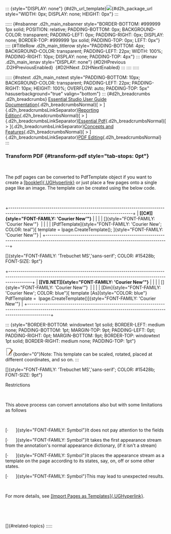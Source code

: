 ::: {style="DISPLAY: none"}
[](ms-xhelp:///?Id=d2h_url_template){#d2h_url_template}![](!package_url!){#d2h_package_url style="WIDTH: 0px; DISPLAY: none; HEIGHT: 0px"}
:::

::::: {#nsbanner .d2h_main_nsbanner style="BORDER-BOTTOM: #999999 1px solid; POSITION: relative; PADDING-BOTTOM: 0px; BACKGROUND-COLOR: transparent; PADDING-LEFT: 0px; PADDING-RIGHT: 0px; DISPLAY: none; BORDER-TOP: #999999 1px solid; PADDING-TOP: 0px; LEFT: 0px"}
:::: {#TitleRow .d2h_main_titlerow style="PADDING-BOTTOM: 4px; BACKGROUND-COLOR: transparent; PADDING-LEFT: 22px; WIDTH: 100%; PADDING-RIGHT: 10px; DISPLAY: none; PADDING-TOP: 4px"}
::: {#ienav .d2h_main_ienav style="DISPLAY: none"}
[](ms-xhelp:///?Id=923a5db9-fc7d-487b-8ee2-c6a0b4ad7a85){#D2HPrevious .D2HPreviousEnabled}  [](ms-xhelp:///?Id=7232e364-bdb3-452c-8521-300561972c67){#D2HNext .D2HNextEnabled}
:::
::::
:::::

::::: {#nstext .d2h_main_nstext style="PADDING-BOTTOM: 10px; BACKGROUND-COLOR: transparent; PADDING-LEFT: 22px; PADDING-RIGHT: 10px; HEIGHT: 100%; OVERFLOW: auto; PADDING-TOP: 5px" hasuserbackground="true" valign="bottom"}
::: {#d2h_breadcrumbs .d2h_breadcrumbs}
[Essential Studio User Guide Documentation](ms-xhelp:///?Id=12457748-09e3-4d74-a240-8e049cedf030){.d2h_breadcrumbsNormal}[ \> ]{.d2h_breadcrumbsLinkSeparator}[Reporting Edition](ms-xhelp:///?Id=027aa5b6-6676-4f93-ad23-c20e8c45792e){.d2h_breadcrumbsNormal}[ \> ]{.d2h_breadcrumbsLinkSeparator}[Essential Pdf](ms-xhelp:///?Id=22756092-3da5-4797-9514-dab0617c6902){.d2h_breadcrumbsNormal}[ \> ]{.d2h_breadcrumbsLinkSeparator}[Concepts and Features](ms-xhelp:///?Id=b2064337-afd6-4241-aa41-868a5489a8dd){.d2h_breadcrumbsNormal}[ \> ]{.d2h_breadcrumbsLinkSeparator}[PDF Editing](ms-xhelp:///?Id=acdc025e-645c-4f53-ab6c-d726bbf3e589){.d2h_breadcrumbsNormal}
:::

### Transform PDF {#transform-pdf style="tab-stops: 0pt"}

 

The pdf pages can be converted to PdfTemplate object if you want to create a [[booklet]{.UGHyperlink}](ms-xhelp:///?Id=cd191476-0359-45fb-810b-2e2d435b3d3b) or just place a few pages onto a single page like an image. The template can be created using the below code.

 

+------------------------------------------------------------------------------------------------------------------------------------------+
| **[\[C#\]]{style="FONT-FAMILY: 'Courier New'"}**                                                                                         |
|                                                                                                                                          |
| []{style="FONT-FAMILY: 'Courier New'"}                                                                                                   |
|                                                                                                                                          |
| [PdfTemplate]{style="FONT-FAMILY: 'Courier New'; COLOR: teal"}[ template = lpage.CreateTemplate(); ]{style="FONT-FAMILY: 'Courier New'"} |
+------------------------------------------------------------------------------------------------------------------------------------------+

[]{style="FONT-FAMILY: 'Trebuchet MS','sans-serif'; COLOR: #15428b; FONT-SIZE: 9pt"} 

+-----------------------------------------------------------------------------------------------------------------------------------------------------------------------+
| **[\[VB.NET\]]{style="FONT-FAMILY: 'Courier New'"}**                                                                                                                  |
|                                                                                                                                                                       |
| []{style="FONT-FAMILY: 'Courier New'"}                                                                                                                                |
|                                                                                                                                                                       |
| [Dim]{style="FONT-FAMILY: 'Courier New'; COLOR: blue"}[ template [As]{style="COLOR: blue"} PdfTemplate =  lpage.CreateTemplate()]{style="FONT-FAMILY: 'Courier New'"} |
+-----------------------------------------------------------------------------------------------------------------------------------------------------------------------+

::: {style="BORDER-BOTTOM: windowtext 1pt solid; BORDER-LEFT: medium none; PADDING-BOTTOM: 1pt; MARGIN-TOP: 9pt; PADDING-LEFT: 0pt; PADDING-RIGHT: 0pt; MARGIN-BOTTOM: 9pt; BORDER-TOP: windowtext 1pt solid; BORDER-RIGHT: medium none; PADDING-TOP: 1pt"}
 

![](ImagesExt/image22_2.jpg){border="0"}Note: This template can be scaled, rotated, placed at different coordinates, and so on.
:::

[]{style="FONT-FAMILY: 'Trebuchet MS','sans-serif'; COLOR: #15428b; FONT-SIZE: 9pt"} 

Restrictions

 

This above process can convert annotations also but with some limitations as follows

 

[·      ]{style="FONT-FAMILY: Symbol"}It does not pay attention to the fields

[·      ]{style="FONT-FAMILY: Symbol"}It takes the first appearance stream from the annotation\'s normal appearance dictionary, (if it isn\'t a stream)

[·      ]{style="FONT-FAMILY: Symbol"}It places the appearance stream as a template on the page according to its states, say, on, off or some other states.

[·      ]{style="FONT-FAMILY: Symbol"}This may lead to unexpected results.

 

For more details, see [[Import Pages as Templates]{.UGHyperlink}](ms-xhelp:///?Id=00785577-9a0e-4c1c-8d61-0176f3dd77b9).

 

 

[]{#related-topics}
:::::
